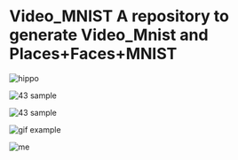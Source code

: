 # Video_MNIST A repository to generate Video_Mnist and Places+Faces+MNIST

![hippo](https://github.com/Petr-Byv/Video_MNIST/blob/main/src/gifs/movie72.gif "43 sample")

![](https://github.com/Petr-Byv/Video_MNIST/blob/main/src/gifs/movie6.gif "43 sample")

![](https://github.com/Petr-Byv/Video_MNIST/blob/main/src/gifs/moviesl6.gif "43 sample")

![gif example](https://github.com/Petr-Byv/Video_MNIST/blob/main/src/gifs/movieslPIL6.gif "43 sample")


![me](https://github.com/Petr-Byv/Video_MNIST/blob/main/src/gifs/movie13.gif "43 sample")

